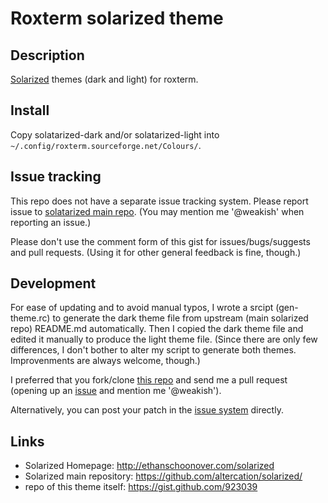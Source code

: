 Roxterm solarized theme
==========================

Description
-------------

[Solarized] themes (dark and light) for roxterm.

[Solarized]: http://ethanschoonover.com/solarized

Install
---------

Copy solatarized-dark and/or solatarized-light into 
`~/.config/roxterm.sourceforge.net/Colours/`.

Issue tracking
--------------

This repo does not have a separate issue tracking system.
Please report issue to [solatarized main repo][main-its].
(You may mention me '@weakish' when reporting an issue.)

[main-its]: https://github.com/altercation/solarized/issues

Please don't use the comment form of this gist for issues/bugs/suggests
and pull requests.
(Using it for other general feedback is fine, though.)


Development
-----------

For ease of updating and to avoid manual typos,
I wrote a srcipt (gen-theme.rc) to generate the dark theme file from 
upstream (main solarized repo) README.md automatically.
Then I copied the dark theme file and edited it manually to
produce the light theme file.
(Since there are only few differences, I don't bother to alter
my script to generate both themes.
Improvenments are always welcome, though.)

I preferred that you fork/clone [this repo][repo] and send me a pull request (opening up an [issue][main-its] and mention me '@weakish').

[repo]: https://gist.github.com/923039

Alternatively, you can post your patch in the [issue system][main-its] directly.

Links
-------

- Solarized Homepage: <http://ethanschoonover.com/solarized>
- Solarized main repository: <https://github.com/altercation/solarized/>
- repo of this theme itself: <https://gist.github.com/923039>
